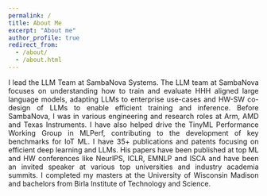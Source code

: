 ```yaml
---
permalink: /
title: About Me
excerpt: "About me"
author_profile: true
redirect_from: 
  - /about/
  - /about.html
---
```

<p align="justify"> I lead the LLM Team at SambaNova Systems. The LLM team at SambaNova focuses on understanding how to train and evaluate HHH aligned large language models, adapting LLMs to enterprise use-cases and HW-SW co-design of LLMs to enable efficient training and inference. Before SambaNova, I was in various engineering and research roles at Arm, AMD and Texas Instruments. I have also helped drive the TinyML Performance Working Group in MLPerf, contributing to the development of key benchmarks for IoT ML. I have 35+ publications and patents focusing on efficient deep learning and LLMs. His papers have been published at top ML and HW conferences like NeurIPS, ICLR, EMNLP and ISCA and have been an invited speaker at various top universities and industry academia summits. I completed my masters at the University of Wisconsin Madison and bachelors from Birla Institute of Technology and Science. </p>
